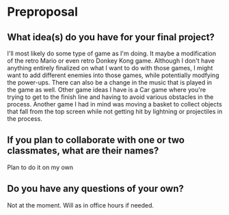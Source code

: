 # Preproposal

## What idea(s) do you have for your final project?

I'll most likely do some type of game as I'm doing. It maybe a modification of the retro Mario or even retro Donkey Kong game.  Although I don't have anything entirely finalized on what I want to do with those games, I might want to add different enemies into those games, while potentially modfying the power-ups. There can also be a change in the music that is played in the game as well. Other game ideas I have is a Car game where you're trying to get to the finish line and having to avoid various obstacles in the process. Another game I had in mind was moving a basket to collect objects that fall from the top screen while not getting hit by lightning or projectiles in the process. 

## If you plan to collaborate with one or two classmates, what are their names?

Plan to do it on my own

## Do you have any questions of your own?

Not at the moment. Will as in office hours if needed.
